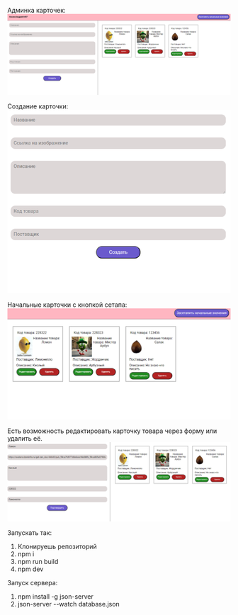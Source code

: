 Админка карточек:![img.png](img.png)

Создание карточки:![img1.png](img1.png)

Начальные карточки с кнопкой сетапа:![img2.png](img2.png)

Есть возможность редактировать карточку товара через форму или удалить её.![img3.png](img3.png)

Запускать так:
1. Клонируешь репозиторий
2. npm i
3. npm run build
4. npm dev

Запуск сервера:
1. npm install -g json-server
2. json-server --watch database.json